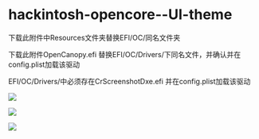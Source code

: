 # hackintosh-opencore--UI-theme

下载此附件中Resources文件夹替换EFI/OC/同名文件夹

下载此附件OpenCanopy.efi 替换EFI/OC/Drivers/下同名文件，并确认并在config.plist加载该驱动

EFI/OC/Drivers/中必须存在CrScreenshotDxe.efi 并在config.plist加载该驱动


![](https://github.com/Xmingbai/hackintosh-opencore--UI-theme/blob/main/iShot2021-01-17.png)




![](https://github.com/Xmingbai/hackintosh-opencore--UI-theme/blob/main/TipsBackground.png)


![](https://github.com/Xmingbai/hackintosh-opencore--UI-theme/blob/main/NoTipsBackground.png)
